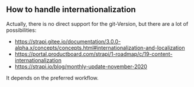 ## How to handle internationalization
Actually, there is no direct support for the git-Version, but there are a lot of possibilities: 
- https://strapi.gitee.io/documentation/3.0.0-alpha.x/concepts/concepts.html#internationalization-and-localization
- https://portal.productboard.com/strapi/1-roadmap/c/19-content-internationalization
- https://strapi.io/blog/monthly-update-november-2020

It depends on the preferred workflow.
  